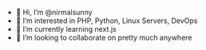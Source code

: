 - 👋 Hi, I’m @nirmalsunny
- 👀 I’m interested in PHP, Python, Linux Servers, DevOps
- 🌱 I’m currently learning next.js
- 💞️ I’m looking to collaborate on pretty much anywhere

<!---
nirmalsunny/nirmalsunny is a ✨ special ✨ repository because its `README.md` (this file) appears on your GitHub profile.
You can click the Preview link to take a look at your changes.
--->
